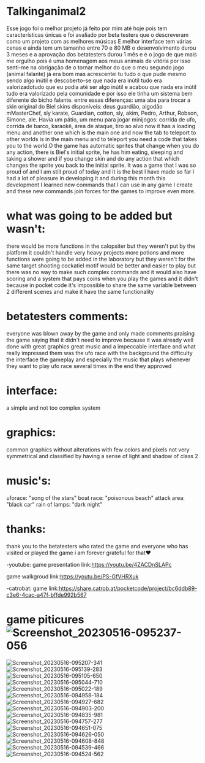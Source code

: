 # Talkinganimal2
Esse jogo foi o melhor projeto já feito por mim até hoje pois tem características únicas e foi avaliado por beta testers que o descreveram como um projeto com as melhores músicas E melhor interface tem várias cenas e ainda tem um tamanho entre 70 e 80 MB o desenvolvimento durou 3 meses e a aprovação dos betatesters durou 1 mês
e é o jogo de que mais me orgulho pois é uma homenagem aos meus animais de vitória por isso senti-me na obrigação de o tornar melhor do que o meu segundo jogo (animal falante) já era bom mas acrescentei tu tudo o que pude mesmo sendo algo inútil e descoberto-se que nada era inútil tudo era valorizadotudo que eu podia até ser algo inútil e acabou que nada era inútil tudo era valorizado pela comunidade e por isso ele tinha um sistema bem diferente do bicho falante. entre essas diferenças: uma aba para trocar a skin original do Biel skins disponíveis: deus guardião, algodão mMasterChef, sly karate, Guardian, cotton, sly, akim, Pedro, Arthur, Robson, Simone, ale. Havia um pátio, um menu para jogar minijogos: corrida de ufo, corrida de barco, karaokê, área de ataque, tiro ao alvo now it has a loading menu and another one which is the main one and now the tab to teleport to other worlds is in the main menu and to teleport you need a code that takes you to the world.O the game has automatic sprites that change when you do any action, there is Biel's initial sprite, he has him eating, sleeping and taking a shower and if you change skin and do any action that which changes the sprite you back to the initial sprite. It was a game that I was so proud of and I am still proud of today and it is the best I have made so far I had a lot of pleasure in developing it and during this month this development I learned new commands that I can use in any game I create and these new commands join forces for the games to improve even more.

# what was going to be added but wasn't:
there would be more functions in the calopsiter but they weren't put by the platform it couldn't handle very heavy projects more potions and more functions were going to be added in the laboratory but they weren't for the same target shooting cockatiel motif would be better and easier to play but there was no way to make such complex commands and it would also have scoring and a system that pays coins when you play the games and it didn't because in pocket code it's impossible to share the same variable between 2 different scenes and make it have the same functionality 

# betatesters comments:
everyone was blown away by the game and only made comments praising the game saying that it didn't need to improve because it was already well done with great graphics great music and a impeccable interface and what really impressed them was the ufo race with the background the difficulty the interface the gameplay and especially the music that plays whenever they want to play ufo race several times in the end they approved 

# interface:
a simple and not too complex system 

# graphics:
common graphics without alterations with few colors and pixels not very symmetrical and classified by having a sense of light and shadow of class 2

# music's:
uforace: "song of the stars"
boat race: "poisonous beach"
attack area: "black car"
rain of lamps: "dark night"

# thanks:
thank you to the betatesters who rated the game and everyone who has visited or played the game i am forever grateful for that♥

-youtube:
game presentation link:https://youtu.be/4ZACDnSLAPc

game walkgroud link:https://youtu.be/PS-GfVHRXuk

-catrobat:
game link:https://share.catrob.at/pocketcode/project/bc6ddb89-c3e6-4cac-a47f-bffde992b567

# game piticures![Screenshot_20230516-095237-056](https://github.com/Wolfgamedeveloper/Talkinganimal2/assets/133543814/3c411c40-fc00-41bc-b231-99e692b7b719)
![Screenshot_20230516-095207-341](https://github.com/Wolfgamedeveloper/Talkinganimal2/assets/133543814/f348a69a-9f2a-4516-b965-3cd24e703b6f)
![Screenshot_20230516-095139-283](https://github.com/Wolfgamedeveloper/Talkinganimal2/assets/133543814/c9a1e022-a2c0-4dba-9952-1572d9d5da28)
![Screenshot_20230516-095105-650](https://github.com/Wolfgamedeveloper/Talkinganimal2/assets/133543814/edeb363a-9328-4639-8534-b0a7219b1875)
![Screenshot_20230516-095044-710](https://github.com/Wolfgamedeveloper/Talkinganimal2/assets/133543814/0f56d2a8-9a89-46da-8340-f593a4706331)
![Screenshot_20230516-095022-189](https://github.com/Wolfgamedeveloper/Talkinganimal2/assets/133543814/0d997d9c-b539-451a-abbb-6d8ebfdc787f)
![Screenshot_20230516-094958-184](https://github.com/Wolfgamedeveloper/Talkinganimal2/assets/133543814/bc5fadf6-cda1-46c7-be1b-e8b2d2046221)
![Screenshot_20230516-094927-682](https://github.com/Wolfgamedeveloper/Talkinganimal2/assets/133543814/4a08caec-ce38-4d27-822c-92e1f692ec8a)
![Screenshot_20230516-094903-200](https://github.com/Wolfgamedeveloper/Talkinganimal2/assets/133543814/f2b6e782-62bc-400a-a402-42bdd3d8141d)
![Screenshot_20230516-094835-981](https://github.com/Wolfgamedeveloper/Talkinganimal2/assets/133543814/813e0c8e-02b3-4276-92ec-9a88f58ef4a8)
![Screenshot_20230516-094757-277](https://github.com/Wolfgamedeveloper/Talkinganimal2/assets/133543814/3643eff4-58ae-4236-b661-943dd58b7c58)
![Screenshot_20230516-094651-075](https://github.com/Wolfgamedeveloper/Talkinganimal2/assets/133543814/d03aa150-063d-4b72-b29e-9a402d792d62)
![Screenshot_20230516-094626-050](https://github.com/Wolfgamedeveloper/Talkinganimal2/assets/133543814/af793ee5-f9af-4ad6-9131-d32e9a5d4e38)
![Screenshot_20230516-094608-848](https://github.com/Wolfgamedeveloper/Talkinganimal2/assets/133543814/30966cdf-2585-4b57-aaca-ceadeee394bc)
![Screenshot_20230516-094539-466](https://github.com/Wolfgamedeveloper/Talkinganimal2/assets/133543814/50635ea6-86e4-434c-97bb-a24bc3150152)
![Screenshot_20230516-094524-562](https://github.com/Wolfgamedeveloper/Talkinganimal2/assets/133543814/6985bdc4-ef73-4233-a4c3-c3d8cbdad290)
